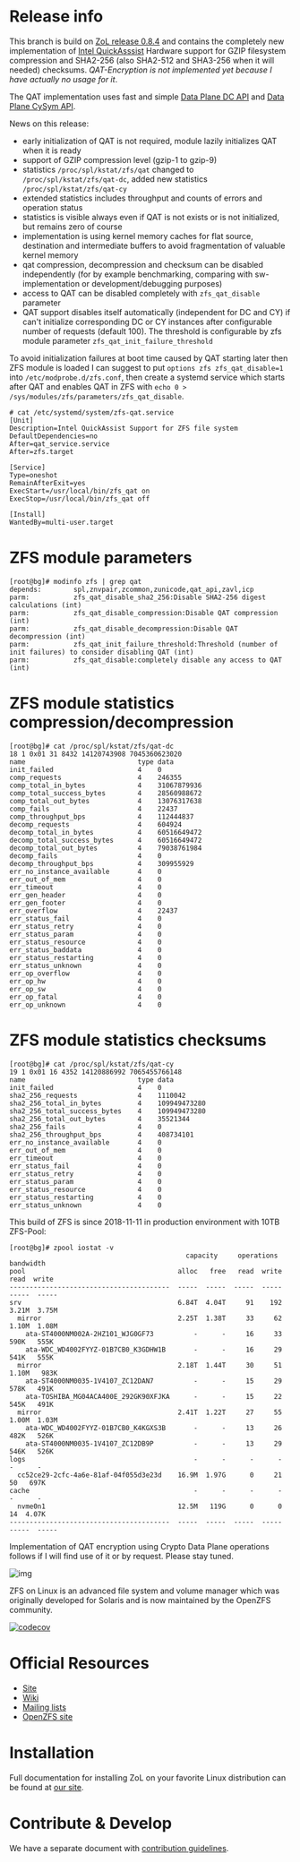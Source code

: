 # Release info

This branch is build on [ZoL release 0.8.4](https://github.com/zfsonlinux/zfs/tree/zfs-0.8.4) and contains the completely new implementation of [Intel QuickAsssist](https://01.org/intel-quickassist-technology) Hardware support for GZIP filesystem compression and SHA2-256 (also SHA2-512 and SHA3-256 when it will needed) checksums. *QAT-Encryption is not implemented yet because I have actually no usage for it*.

The QAT implementation uses fast and simple [Data Plane DC API](https://01.org/sites/default/files/downloads/intelr-quickassist-technology/qadcapiv203public.pdf) and [Data Plane CySym API](https://01.org/sites/default/files/downloads/intelr-quickassist-technology/qacyapiv201public.pdf).

News on this release:

- early initialization of QAT is not required, module lazily initializes QAT when it is ready
- support of GZIP compression level (gzip-1 to gzip-9)
- statistics `/proc/spl/kstat/zfs/qat` changed to `/proc/spl/kstat/zfs/qat-dc`, added new statistics `/proc/spl/kstat/zfs/qat-cy`
- extended statistics includes throughput and counts of errors and operation status
- statistics is visible always even if QAT is not exists or is not initialized, but remains zero of course
- implementation is using kernel memory caches for flat source, destination and intermediate buffers to avoid fragmentation of valuable kernel memory
- qat compression, decompression and checksum can be disabled independently (for by example benchmarking, comparing with sw-implementation or development/debugging purposes)
- access to QAT can be disabled completely with `zfs_qat_disable` parameter
- QAT support disables itself automatically (independent for DC and CY) if can't initialize corresponding DC or CY instances after configurable number of requests (default 100). The threshold is configurable by zfs module parameter `zfs_qat_init_failure_threshold`

To avoid initialization failures at boot time caused by QAT starting later then ZFS module is loaded I can suggest to put `options zfs zfs_qat_disable=1` into `/etc/modprobe.d/zfs.conf`, then create a systemd service which starts after QAT and enables QAT in ZFS with `echo 0 > /sys/modules/zfs/parameters/zfs_qat_disable`.

```
# cat /etc/systemd/system/zfs-qat.service 
[Unit]
Description=Intel QuickAssist Support for ZFS file system
DefaultDependencies=no
After=qat_service.service
After=zfs.target

[Service]
Type=oneshot
RemainAfterExit=yes
ExecStart=/usr/local/bin/zfs_qat on
ExecStop=/usr/local/bin/zfs_qat off

[Install]
WantedBy=multi-user.target
```
# ZFS module parameters
```
[root@bg]# modinfo zfs | grep qat
depends:        spl,znvpair,zcommon,zunicode,qat_api,zavl,icp
parm:           zfs_qat_disable_sha2_256:Disable SHA2-256 digest calculations (int)
parm:           zfs_qat_disable_compression:Disable QAT compression (int)
parm:           zfs_qat_disable_decompression:Disable QAT decompression (int)
parm:           zfs_qat_init_failure_threshold:Threshold (number of init failures) to consider disabling QAT (int)
parm:           zfs_qat_disable:completely disable any access to QAT (int)
```

# ZFS module statistics compression/decompression
```
[root@bg]# cat /proc/spl/kstat/zfs/qat-dc
18 1 0x01 31 8432 14120743908 7045360623020
name                            type data
init_failed                     4    0
comp_requests                   4    246355
comp_total_in_bytes             4    31067879936
comp_total_success_bytes        4    28560988672
comp_total_out_bytes            4    13076317638
comp_fails                      4    22437
comp_throughput_bps             4    112444837
decomp_requests                 4    604924
decomp_total_in_bytes           4    60516649472
decomp_total_success_bytes      4    60516649472
decomp_total_out_bytes          4    79038761984
decomp_fails                    4    0
decomp_throughput_bps           4    309955929
err_no_instance_available       4    0
err_out_of_mem                  4    0
err_timeout                     4    0
err_gen_header                  4    0
err_gen_footer                  4    0
err_overflow                    4    22437
err_status_fail                 4    0
err_status_retry                4    0
err_status_param                4    0
err_status_resource             4    0
err_status_baddata              4    0
err_status_restarting           4    0
err_status_unknown              4    0
err_op_overflow                 4    0
err_op_hw                       4    0
err_op_sw                       4    0
err_op_fatal                    4    0
err_op_unknown                  4    0
```
# ZFS module statistics checksums
```
[root@bg]# cat /proc/spl/kstat/zfs/qat-cy
19 1 0x01 16 4352 14120886992 7065455766148
name                            type data
init_failed                     4    0
sha2_256_requests               4    1110042
sha2_256_total_in_bytes         4    109949473280
sha2_256_total_success_bytes    4    109949473280
sha2_256_total_out_bytes        4    35521344
sha2_256_fails                  4    0
sha2_256_throughput_bps         4    408734101
err_no_instance_available       4    0
err_out_of_mem                  4    0
err_timeout                     4    0
err_status_fail                 4    0
err_status_retry                4    0
err_status_param                4    0
err_status_resource             4    0
err_status_restarting           4    0
err_status_unknown              4    0
```

This build of ZFS is since 2018-11-11 in production environment with 10TB ZFS-Pool:

```
[root@bg]# zpool iostat -v
                                            capacity     operations     bandwidth
pool                                      alloc   free   read  write   read  write
----------------------------------------  -----  -----  -----  -----  -----  -----
srv                                       6.84T  4.04T     91    192  3.21M  3.75M
  mirror                                  2.25T  1.38T     33     62  1.10M  1.08M
    ata-ST4000NM002A-2HZ101_WJG0GF73          -      -     16     33   590K   555K
    ata-WDC_WD4002FYYZ-01B7CB0_K3GDHW1B       -      -     16     29   541K   555K
  mirror                                  2.18T  1.44T     30     51  1.10M   983K
    ata-ST4000NM0035-1V4107_ZC12DAN7          -      -     15     29   578K   491K
    ata-TOSHIBA_MG04ACA400E_292GK90XFJKA      -      -     15     22   545K   491K
  mirror                                  2.41T  1.22T     27     55  1.00M  1.03M
    ata-WDC_WD4002FYYZ-01B7CB0_K4KGXS3B       -      -     13     26   482K   526K
    ata-ST4000NM0035-1V4107_ZC12DB9P          -      -     13     29   546K   526K
logs                                          -      -      -      -      -      -
  cc52ce29-2cfc-4a6e-81af-04f055d3e23d    16.9M  1.97G      0     21     50   697K
cache                                         -      -      -      -      -      -
  nvme0n1                                 12.5M   119G      0      0     14  4.07K
----------------------------------------  -----  -----  -----  -----  -----  -----
```

Implementation of QAT encryption using Crypto Data Plane operations follows if I will find use of it or by request. Please stay tuned.

![img](http://zfsonlinux.org/images/zfs-linux.png)

ZFS on Linux is an advanced file system and volume manager which was originally
developed for Solaris and is now maintained by the OpenZFS community.

[![codecov](https://codecov.io/gh/zfsonlinux/zfs/branch/master/graph/badge.svg)](https://codecov.io/gh/zfsonlinux/zfs)

# Official Resources
  * [Site](http://zfsonlinux.org)
  * [Wiki](https://github.com/zfsonlinux/zfs/wiki)
  * [Mailing lists](https://github.com/zfsonlinux/zfs/wiki/Mailing-Lists)
  * [OpenZFS site](http://open-zfs.org/)

# Installation
Full documentation for installing ZoL on your favorite Linux distribution can
be found at [our site](http://zfsonlinux.org/).

# Contribute & Develop
We have a separate document with [contribution guidelines](./.github/CONTRIBUTING.md).
